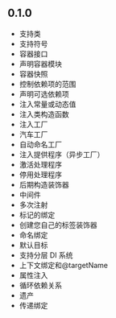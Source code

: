 
## 0.1.0
- 支持类
- 支持符号
- 容器接口
- 声明容器模块
- 容器快照
- 控制依赖项的范围
- 声明可选依赖项
- 注入常量或动态值
- 注入类构造函数
- 注入工厂
- 汽车工厂
- 自动命名工厂
- 注入提供程序（异步工厂）
- 激活处理程序
- 停用处理程序
- 后期构造装饰器
- 中间件
- 多次注射
- 标记的绑定
- 创建您自己的标签装饰器
- 命名绑定
- 默认目标
- 支持分层 DI 系统
- 上下文绑定和@targetName
- 属性注入
- 循环依赖关系
- 遗产
- 传递绑定
